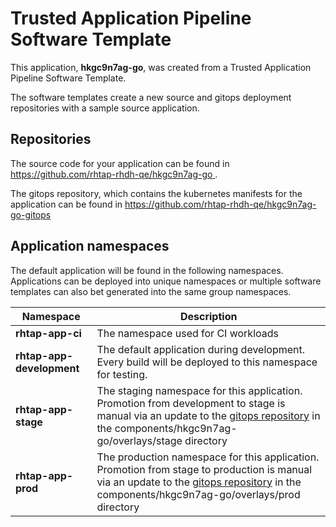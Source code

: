 # Trusted Application Pipeline Software Template

This application, **hkgc9n7ag-go**, was created from a Trusted Application Pipeline Software Template.

The software templates create a new source and gitops deployment repositories with a sample source application. 

## Repositories

The source code for your application can be found in [https://github.com/rhtap-rhdh-qe/hkgc9n7ag-go ](https://github.com/rhtap-rhdh-qe/hkgc9n7ag-go ).
 
The gitops repository, which contains the kubernetes manifests for the application can be found in 
[https://github.com/rhtap-rhdh-qe/hkgc9n7ag-go-gitops ](https://github.com/rhtap-rhdh-qe/hkgc9n7ag-go-gitops ) 

## Application namespaces 

The default application will be found in the following namespaces. Applications can be deployed into unique namespaces or multiple software templates can also bet generated into the same group namespaces.  

|  Namespace   |  Description   |  
| -------- | -------- |
| **rhtap-app-ci** | The namespace used for CI workloads |
| **rhtap-app-development** | The default application during development. Every build will be deployed to this namespace for testing. |
| **rhtap-app-stage** | The staging namespace for this application. Promotion from development to stage is manual via an update to the [gitops repository](https://github.com/rhtap-rhdh-qe/hkgc9n7ag-go-gitops ) in the components/hkgc9n7ag-go/overlays/stage directory |
| **rhtap-app-prod** | The production namespace for this application. Promotion from stage to production is manual via an update to the [gitops repository](https://github.com/rhtap-rhdh-qe/hkgc9n7ag-go-gitops ) in the components/hkgc9n7ag-go/overlays/prod directory |